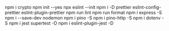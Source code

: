 npm i crypto
npm init --yes
npx eslint --init
npm i -D prettier eslint-config-prettier eslint-plugin-prettier
npm run lint
npm run format
npm i express -S
npm i --save-dev nodemon
npm i pino -S
npm i pino-http -S
npm i dotenv -S
npm i jest supertest -D
npm i eslint-plugin-jest -D

